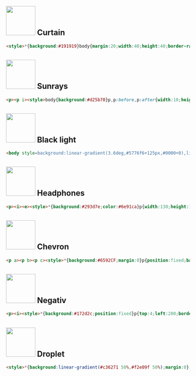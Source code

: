 ## <img src=https://cssbattle.dev/targets/109.png height=80> Curtain
```html
<style>*{background:#191919}body{margin:20;width:40;height:40;border-radius:50%;color:f6e59c;box-shadow:0 0,0 60px,0 120px,0 180px,60px 60px,60px 120px,120px 60px,60px 0,120px 0,180px 0;}
```
## <img src=https://cssbattle.dev/targets/110.png height=80> Sunrays
```html
<p><p i><style>body{background:#d25b70}p,p:before,p:after{width:10;height:100;background:#f2e09f;border-radius:5px;margin:80 auto;content:"";position:fixed}p{position:relative}p:before{transform:rotate(30deg);left:230;top:10}p:after{transform:rotate(-30deg);left:160;top:10}[i]{transform:rotate(90deg);top:-110;left:-70;box-shadow:0 -140px#f2e09f}[i]:before{left:-35;top:-89}[i]:after{left:-35;top:-211}
```
## <img src=https://cssbattle.dev/targets/113.png height=80> Black light
```html
<body style=background:linear-gradient(3.6deg,#5776f6+125px,#0000+0),linear-gradient(-3.6deg,#191919+200px,#5776f6+0>
```
## <img src=https://cssbattle.dev/targets/116.png height=80> Headphones
```html
<p><i><e><style>*{background:#293d7e;color:#6e91ca}p{width:130;height:110;border:solid 20px;margin:45 auto;border-radius:1in 1in 0 0;border-bottom:none}i,e{position:fixed;content:0;width:60;height:80;background:#6e91ca;top:165;left:115;border-radius:0 27q 40q 40q}e{left:225;border-radius:27q 0 40q 40q
```
## <img src=https://cssbattle.dev/targets/112.png height=80> Chevron
```html
<p a><p b><p c><style>*{background:#6592CF;margin:0}p{position:fixed;background:#293D7E;clip-path:polygon(0%0,50%50%,100%0,84.5%0,50%34.5%,15.5%0);height:200;width:250;left:75}[a]{left:75;top:50}[b]{left:75;top:100}[c]{top:150
```
## <img src=https://cssbattle.dev/targets/114.png height=80> Negativ
```html
<p><i><style>*{background:#172d2c;position:fixed}p{top:4;left:200;border-left:solid+180px#e9af53;border-top:solid+65px#0000;border-bottom:solid+65px#0000}i{width:180;height:131;background:#e9af53;top:117;left:20;transform:skewY(20deg
```
## <img src=https://cssbattle.dev/targets/115.png height=80> Droplet
```html
<style>*{background:linear-gradient(#c36271 50%,#f2e09f 50%);margin:0}:before,:after{position:fixed;content:"";width:380;height:150;border-radius:0 0 26mm 0}:before{background:radial-gradient(circle at 53mm 100%,#c36271 50px,#f2e09f 0)}:after{top:50%;left:20;transform:scale(-1);background:radial-gradient(circle at 53mm 100%,#f2e09f 50px,#c36271 0
```
